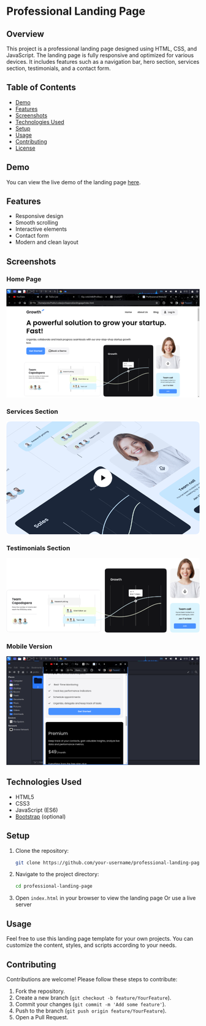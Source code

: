 # Professional Landing Page

## Overview
This project is a professional landing page designed using HTML, CSS, and JavaScript. The landing page is fully responsive and optimized for various devices. It includes features such as a navigation bar, hero section, services section, testimonials, and a contact form.

## Table of Contents
- [Demo](#demo)
- [Features](#features)
- [Screenshots](#screenshots)
- [Technologies Used](#technologies-used)
- [Setup](#setup)
- [Usage](#usage)
- [Contributing](#contributing)
- [License](#license)

## Demo
You can view the live demo of the landing page [here](#).

## Features
- Responsive design
- Smooth scrolling
- Interactive elements
- Contact form
- Modern and clean layout

## Screenshots

### Home Page
![Home Page](images/dasboard.png)

### Services Section
![Services](images/video-preview.png)

### Testimonials Section
![Testimonials](images/hero-bg.png)

### Mobile Version
![Contact Form](images/mobile_view1.png)

## Technologies Used
- HTML5
- CSS3
- JavaScript (ES6)
- [Bootstrap](https://getbootstrap.com/) (optional)

## Setup
1. Clone the repository:
    ```sh
    git clone https://github.com/your-username/professional-landing-page.git
    ```

2. Navigate to the project directory:
    ```sh
    cd professional-landing-page
    ```

3. Open `index.html` in your browser to view the landing page Or use a live server

## Usage
Feel free to use this landing page template for your own projects. You can customize the content, styles, and scripts according to your needs.

## Contributing
Contributions are welcome! Please follow these steps to contribute:

1. Fork the repository.
2. Create a new branch (`git checkout -b feature/YourFeature`).
3. Commit your changes (`git commit -m 'Add some feature'`).
4. Push to the branch (`git push origin feature/YourFeature`).
5. Open a Pull Request.

